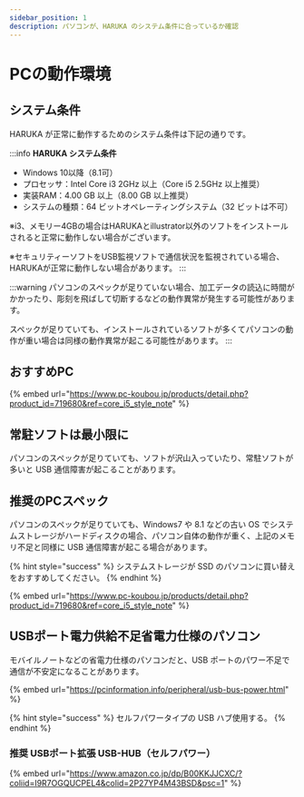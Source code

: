 ```yaml
---
sidebar_position: 1
description: パソコンが、HARUKA のシステム条件に合っているか確認
---
```


# PCの動作環境

## システム条件

HARUKA が正常に動作するためのシステム条件は下記の通りです。

:::info
**HARUKA システム条件**

* Windows 10以降（8.1可）
* プロセッサ：Intel Core i3 2GHz 以上（Core i5 2.5GHz 以上推奨）
* 実装RAM：4.00 GB 以上（8.00 GB 以上推奨）
* システムの種類：64 ビットオペレーティングシステム（32 ビットは不可）

※i3、メモリー4GBの場合はHARUKAとillustrator以外のソフトをインストールされると正常に動作しない場合がございます。

※セキュリティーソフトをUSB監視ソフトで通信状況を監視されている場合、HARUKAが正常に動作しない場合があります。
:::



:::warning
パソコンのスペックが足りていない場合、加工データの読込に時間がかかったり、彫刻を飛ばして切断するなどの動作異常が発生する可能性があります。

スペックが足りていても、インストールされているソフトが多くてパソコンの動作が重い場合は同様の動作異常が起こる可能性があります。
:::


## おすすめPC

{% embed url="https://www.pc-koubou.jp/products/detail.php?product_id=719680&ref=core_i5_style_note" %}

## 常駐ソフトは最小限に

パソコンのスペックが足りていても、ソフトが沢山入っていたり、常駐ソフトが多いと USB 通信障害が起こることがあります。


## 推奨のPCスペック

パソコンのスペックが足りていても、Windows7 や 8.1 などの古い OS でシステムストレージがハードディスクの場合、パソコン自体の動作が重く、上記のメモリ不足と同様に USB 通信障害が起こる場合があります。

{% hint style="success" %}
システムストレージが SSD のパソコンに買い替えをおすすめしてください。
{% endhint %}

{% embed url="https://www.pc-koubou.jp/products/detail.php?product_id=719680&ref=core_i5_style_note" %}

## USBポート電力供給不足省電力仕様のパソコン

モバイルノートなどの省電力仕様のパソコンだと、USB ポートのパワー不足で通信が不安定になることがあります。

{% embed url="https://pcinformation.info/peripheral/usb-bus-power.html" %}

{% hint style="success" %}
セルフパワータイプの USB ハブ使用する。
{% endhint %}

### 推奨 USBポート拡張 USB-HUB（セルフパワー）

{% embed url="https://www.amazon.co.jp/dp/B00KKJJCXC/?coliid=I9R7OGQUCPEL4&colid=2P27YP4M43BSD&psc=1" %}
